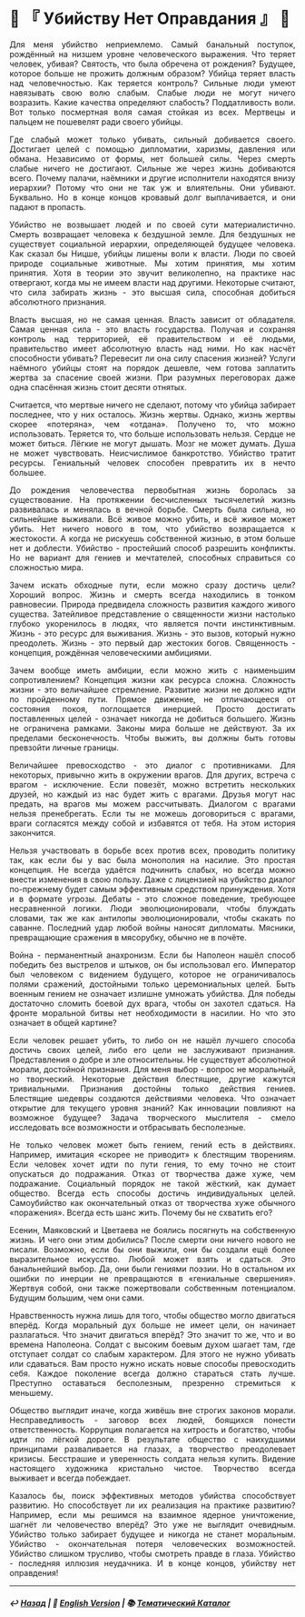# 🔪 『 Убийству Нет Оправдания 』 🔪

<p align="justify">Для меня убийство неприемлемо. Самый банальный поступок, рождённый на низшем уровне человеческого выражения. Что теряет человек, убивая? Святость, что была обречена от рождения? Будущее, которое больше не прожить должным образом? Убийца теряет власть над человечностью. Как теряется контроль? Сильные люди умеют навязывать свою волю слабым. Слабые люди не могут ничего возразить. Какие качества определяют слабость? Поддатливость воли. Вот только посмертная воля самая стойкая из всех. Мертвецы и пальцем не пошевелят ради своего убийцы.</p>

<p align="justify">Где слабый может только убивать, сильный добивается своего. Достигает целей с помощью дипломатии, харизмы, давления или обмана. Независимо от формы, нет большей силы. Через смерть слабые ничего не достигают. Сильные же через жизнь добиваются всего. Почему палачи, наёмники и другие исполнители находятся внизу иерархии? Потому что они не так уж и влиятельны. Они убивают. Буквально. Но в конце концов кровавый долг выплачивается, и они падают в пропасть.</p>

<p align="justify">Убийство не возвышает людей и по своей сути материалистично. Смерть возвращает человека к бездушной земле. Для бездушных не существует социальной иерархии, определяющей будущее человека. Как сказал бы Ницше, убийцы лишены воли к власти. Люди по своей природе социальные животные. Мы хотим принятия, мы хотим принятия. Хотя в теории это звучит великолепно, на практике нас отвергают, когда мы не имеем власти над другими. Некоторые считают, что сила забирать жизнь - это высшая сила, способная добиться абсолютного признания.</p>

<p align="justify">Власть высшая, но не самая ценная. Власть зависит от обладателя. Самая ценная сила - это власть государства. Получая и сохраняя контроль над территорией, её правительством и её людьми, правительство имеет абсолютную власть над ними. Но как насчёт способности убивать? Перевесит ли она силу спасения жизней? Услуги наёмного убийцы стоят на порядок дешевле, чем готова заплатить жертва за спасение своей жизни. При разумных переговорах даже одна спасённая жизнь стоит десяти отнятых.</p>

<p align="justify">Считается, что мертвые ничего не сделают, потому что убийца забирает последнее, что у них осталось. Жизнь жертвы. Однако, жизнь жертвы скорее «потеряна», чем «отдана». Получено то, что можно использовать. Теряется то, что больше использовать нельзя. Сердце не может биться. Лёгкие не могут дышать. Мозг не может думать. Душа не может чувствовать. Неисчислимое банкротство. Убийство тратит ресурсы. Гениальный человек способен превратить их в нечто большее.</p>

<p align="justify">До рождения человечества первобытная жизнь боролась за существование. На протяжении бесчисленных тысячелетий жизнь развивалась и менялась в вечной борьбе. Смерть была сильна, но сильнейшие выживали. Всё живое можно убить, и всё живое может убить. Нет ничего нового в том, что убийство возвращается к жестокости. А когда не рискуешь собственной жизнью, в этом больше нет и доблести. Убийство - простейший способ разрешить конфликты. Но не вариант для гениев и мечтателей, способных справиться со сложностью мира.</p>

<p align="justify">Зачем искать обходные пути, если можно сразу достичь цели? Хороший вопрос. Жизнь и смерть всегда находились в тонком равновесии. Природа предвидела сложность развития каждого живого существа. Затейливое представление о священности жизни настолько глубоко укоренилось в людях, что является почти инстинктивным. Жизнь - это ресурс для выживания. Жизнь - это вызов, который нужно преодолеть. Жизнь - это первый дар жестоких богов. Священность - концепция, рождённая человеческими амбициями.</p>

<p align="justify">Зачем вообще иметь амбиции, если можно жить с наименьшим сопротивлением? Концепция жизни как ресурса сложна. Сложность жизни - это величайшее стремление. Развитие жизни не должно идти по пройденному пути. Прямое движение, не отличающееся от состояния покоя, поглощается инерцией. Просто достигать поставленных целей - означает никогда не добиться большего. Жизнь не ограничена рамками. Законы мира больше не действуют. За их пределами бесконечность. Чтобы выжить, вы должны быть готовы превзойти личные границы.</p>

<p align="justify">Величайшее превосходство - это диалог с противниками. Для некоторых, привычно жить в окружении врагов. Для других, встреча с врагом - исключение. Если повезёт, можно встретить нескольких друзей, но каждый из нас будет жить с врагами. Друзья могут нас предать, на врагов мы можем рассчитывать. Диалогом с врагами нельзя пренебрегать. Если ты не можешь договориться с врагами, враги согласятся между собой и избавятся от тебя. На этом история закончится.</p>

<p align="justify">Нельзя участвовать в борьбе всех против всех, проводить политику так, как если бы у вас была монополия на насилие. Это простая концепция. Не всегда удаётся подчинить слабых, но всегда можно внести изменения в свою пользу. Даже с лицензией на убийство диалог по-прежнему будет самым эффективным средством принуждения. Хотя и в формате угрозы. Дебаты - это сложное поведение, требующее несравненной логики. Люди эволюционировали, чтобы блуждать словами, так же как антилопы эволюционировали, чтобы скакать по саванне. Последний удар любой войны наносят дипломаты. Мясники, превращающие сражения в мясорубку, обычно не в почёте.</p>

<p align="justify">Война - перманентный анахронизм. Если бы Наполеон нашёл способ победить без выстрелов и штыков, он бы использовал его. Император был человеком с видением будущего, которое не ограничивалось полями сражений, достойными только церемониальных целей. Быть военным гением не означает излишне умножать убийства. Для победы достаточно сломить боевой дух врага, чтобы он захотел сдаться. На фронте моральной битвы нет необходимости в насилии. Но что это означает в общей картине?</p>

<p align="justify">Если человек решает убить, то либо он не нашёл лучшего способа достичь своих целей, либо его цели не заслуживают признания. Представления о добре и зле относительны. Не существует абсолютной морали, достойной признания. Для меня выбор - вопрос не моральный, но творческий. Некоторые действия блестящие, другие кажутся тривиальными. Признания достойны только действия гениев. Блестящие шедевры создаются действиями человека. Что означает открытие для текущего уровня знаний? Как инновации повлияют на возможное будущее? Задача творческого мыслителя - смело исследовать все возможности и отбрасывать бесполезные.</p>

<p align="justify">Не только человек может быть гением, гений есть в действиях. Например, имитация «скорее не приводит» к блестящим творениям. Если человек хочет идти по пути гения, то ему точно не стоит опускаться до подражания. Отказ от творчества даже хуже, чем подражание. Социальный порядок не такой жёсткий, как думает общество. Всегда есть способы достичь индивидуальных целей. Самоубийство как окончательный отказ от творчества хуже обычного «поражения». Всегда есть шанс жить. Почему бы не схватить его?</p>

<p align="justify">Есенин, Маяковский и Цветаева не боялись посягнуть на собственную жизнь. И чего они этим добились? После смерти они ничего нового не писали. Возможно, если бы они выжили, они бы создали ещё более выразительное искусство. Любой может взять и сдаться. Это банальнейший выбор. Да, они были гениями поэзии. Но в остальном их ошибки по инерции не превращаются в «гениальные свершения». Жертвуя собой, они также пожертвовали собственным потенциалом. Будущим большим, чем они сами.</p>

<p align="justify">Нравственность нужна лишь для того, чтобы общество могло двигаться вперёд. Когда моральный дух больше не имеет цели, он начинает разлагаться. Что значит двигаться вперёд? Это значит то же, что и во времена Наполеона. Солдат с высоким боевым духом шагает там, где отступает солдат со слабым характером. Для этого не нужно убивать или сдаваться. Вам просто нужно искать новые способы превосходить себя. Каждое поколение всегда должно стараться стать лучше. Преступно оставаться бесполезным, презренно стремиться к меньшему.</p>

<p align="justify">Общество выглядит иначе, когда живёшь вне строгих законов морали. Несправедливость - заговор всех людей, боящихся понести ответственность. Коррупция полагается на хитрость и богатство, чтобы идти по лёгкой дороге. В результате общество с наихудшими принципами разваливается на глазах, а творчество преодолевает кризисы. Бесстрашие и уверенность солдата нельзя купить. Видение настоящего художника кристально чистое. Творчество всегда выживает и всегда побеждает.</p>

<p align="justify">Казалось бы, поиск эффективных методов убийства способствует развитию. Но способствует ли их реализация на практике развитию? Например, если мы решимся на взаимное ядерное уничтожение, шагнёт ли человечество вперёд? Это уже не выглядит очевидным. Убийство только забирает будущее и никогда не станет моральным. Убийство - окончательная потеря человеческих возможностей. Убийство слишком трусливо, чтобы смотреть правде в глаза. Убийство - последняя иллюзия неудачника. И в конце концов, убийству нет оправдения!</p>

***

##### ↩️ [Назад](index-2.md) | 🗽 [English Version](murder.md) | 📚 [Тематический Каталог](index_2t.md)

